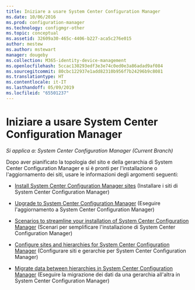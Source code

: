 ```yaml
---
title: Iniziare a usare System Center Configuration Manager
ms.date: 10/06/2016
ms.prod: configuration-manager
ms.technology: configmgr-other
ms.topic: conceptual
ms.assetid: 32609a30-465c-4406-b227-aca5c276e015
author: mestew
ms.author: mstewart
manager: dougeby
ms.collection: M365-identity-device-management
ms.openlocfilehash: 5ccac130293edf3e3e74c0ed0e3a86adad9af084
ms.sourcegitcommit: 80cbc122937e1add82310b956f7b24296b9c8081
ms.translationtype: HT
ms.contentlocale: it-IT
ms.lasthandoff: 05/09/2019
ms.locfileid: "65501237"
---
```

# <a name="start-using-system-center-configuration-manager"></a>Iniziare a usare System Center Configuration Manager

*Si applica a: System Center Configuration Manager (Current Branch)*

Dopo aver pianificato la topologia del sito e della gerarchia di System Center Configuration Manager e si è pronti per l'installazione o l'aggiornamento dei siti, usare le informazioni degli argomenti seguenti:  

-   [Install System Center Configuration Manager sites](/sccm/core/servers/deploy/install/installing-sites) (Installare i siti di System Center Configuration Manager)  

-   [Upgrade to System Center Configuration Manager](../../../core/servers/deploy/install/upgrade-to-configuration-manager.md) (Eseguire l'aggiornamento a System Center Configuration Manager)  

-   [Scenarios to streamline your installation of System Center Configuration Manager](../../../core/servers/deploy/install/scenarios-to-streamline-your-installation.md) (Scenari per semplificare l'installazione di System Center Configuration Manager)  

-   [Configure sites and hierarchies for System Center Configuration Manager](../../../core/servers/deploy/configure/configure-sites-and-hierarchies.md) (Configurare siti e gerarchie per System Center Configuration Manager)  

-   [Migrate data between hierarchies in System Center Configuration Manager](../../../core/migration/migrate-data-between-hierarchies.md) (Eseguire la migrazione dei dati da una gerarchia all'altra in System Center Configuration Manager)  
